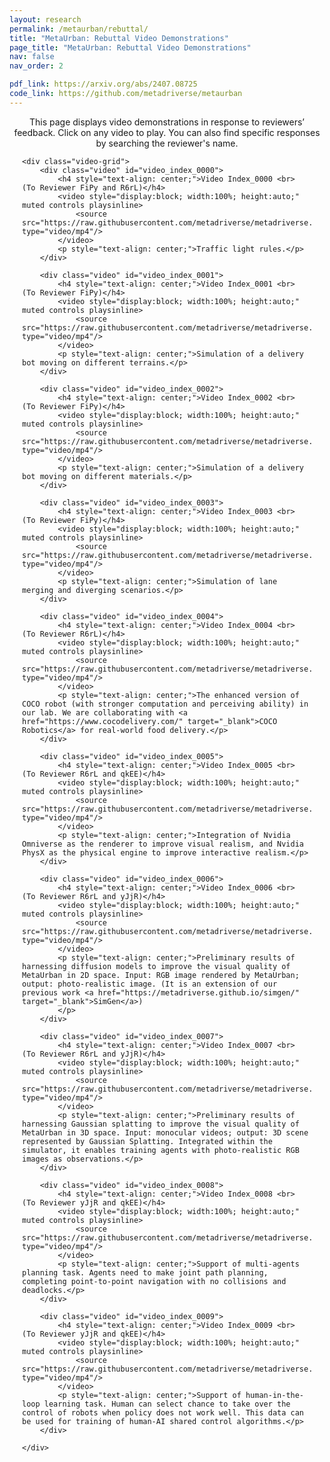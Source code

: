 ```yaml
---
layout: research
permalink: /metaurban/rebuttal/
title: "MetaUrban: Rebuttal Video Demonstrations"
page_title: "MetaUrban: Rebuttal Video Demonstrations"
nav: false
nav_order: 2

pdf_link: https://arxiv.org/abs/2407.08725
code_link: https://github.com/metadriverse/metaurban
---
```


<p style="text-align: center">This page displays video demonstrations in response to reviewers’ feedback. Click on any video to play. You can also find specific responses by searching the reviewer's name.</p>

<div class="research-section">

    <div class="video-grid">
        <div class="video" id="video_index_0000">
            <h4 style="text-align: center;">Video Index_0000 <br> (To Reviewer FiPy and R6rL)</h4>
            <video style="display:block; width:100%; height:auto;" muted controls playsinline>
                <source src="https://raw.githubusercontent.com/metadriverse/metadriverse.github.io/main/assets/teaser/Index_0000.mp4" type="video/mp4"/>
            </video>
            <p style="text-align: center;">Traffic light rules.</p>
        </div>

        <div class="video" id="video_index_0001">
            <h4 style="text-align: center;">Video Index_0001 <br> (To Reviewer FiPy)</h4>
            <video style="display:block; width:100%; height:auto;" muted controls playsinline>
                <source src="https://raw.githubusercontent.com/metadriverse/metadriverse.github.io/main/assets/teaser/Index_0001.mp4" type="video/mp4"/>
            </video>
            <p style="text-align: center;">Simulation of a delivery bot moving on different terrains.</p>
        </div>

        <div class="video" id="video_index_0002">
            <h4 style="text-align: center;">Video Index_0002 <br> (To Reviewer FiPy)</h4>
            <video style="display:block; width:100%; height:auto;" muted controls playsinline>
                <source src="https://raw.githubusercontent.com/metadriverse/metadriverse.github.io/main/assets/teaser/Index_0002.mp4" type="video/mp4"/>
            </video>
            <p style="text-align: center;">Simulation of a delivery bot moving on different materials.</p>
        </div>

        <div class="video" id="video_index_0003">
            <h4 style="text-align: center;">Video Index_0003 <br> (To Reviewer FiPy)</h4>
            <video style="display:block; width:100%; height:auto;" muted controls playsinline>
                <source src="https://raw.githubusercontent.com/metadriverse/metadriverse.github.io/main/assets/teaser/Index_0003.mp4" type="video/mp4"/>
            </video>
            <p style="text-align: center;">Simulation of lane merging and diverging scenarios.</p>
        </div>

        <div class="video" id="video_index_0004">
            <h4 style="text-align: center;">Video Index_0004 <br> (To Reviewer R6rL)</h4>
            <video style="display:block; width:100%; height:auto;" muted controls playsinline>
                <source src="https://raw.githubusercontent.com/metadriverse/metadriverse.github.io/main/assets/teaser/Index_0004.mp4" type="video/mp4"/>
            </video>
            <p style="text-align: center;">The enhanced version of COCO robot (with stronger computation and perceiving ability) in our lab. We are collaborating with <a href="https://www.cocodelivery.com/" target="_blank">COCO Robotics</a> for real-world food delivery.</p>
        </div>

        <div class="video" id="video_index_0005">
            <h4 style="text-align: center;">Video Index_0005 <br> (To Reviewer R6rL and qkEE)</h4>
            <video style="display:block; width:100%; height:auto;" muted controls playsinline>
                <source src="https://raw.githubusercontent.com/metadriverse/metadriverse.github.io/main/assets/teaser/Index_0005.mp4" type="video/mp4"/>
            </video>
            <p style="text-align: center;">Integration of Nvidia Omniverse as the renderer to improve visual realism, and Nvidia PhysX as the physical engine to improve interactive realism.</p>
        </div>

        <div class="video" id="video_index_0006">
            <h4 style="text-align: center;">Video Index_0006 <br> (To Reviewer R6rL and yJjR)</h4>
            <video style="display:block; width:100%; height:auto;" muted controls playsinline>
                <source src="https://raw.githubusercontent.com/metadriverse/metadriverse.github.io/main/assets/teaser/Index_0000.mp4" type="video/mp4"/>
            </video>
            <p style="text-align: center;">Preliminary results of harnessing diffusion models to improve the visual quality of MetaUrban in 2D space. Input: RGB image rendered by MetaUrban; output: photo-realistic image. (It is an extension of our previous work <a href="https://metadriverse.github.io/simgen/" target="_blank">SimGen</a>)
            </p>
        </div>

        <div class="video" id="video_index_0007">
            <h4 style="text-align: center;">Video Index_0007 <br> (To Reviewer R6rL and yJjR)</h4>
            <video style="display:block; width:100%; height:auto;" muted controls playsinline>
                <source src="https://raw.githubusercontent.com/metadriverse/metadriverse.github.io/main/assets/teaser/Index_0007.mp4" type="video/mp4"/>
            </video>
            <p style="text-align: center;">Preliminary results of harnessing Gaussian splatting to improve the visual quality of MetaUrban in 3D space. Input: monocular videos; output: 3D scene represented by Gaussian Splatting. Integrated within the simulator, it enables training agents with photo-realistic RGB images as observations.</p>
        </div>

        <div class="video" id="video_index_0008">
            <h4 style="text-align: center;">Video Index_0008 <br> (To Reviewer yJjR and qkEE)</h4>
            <video style="display:block; width:100%; height:auto;" muted controls playsinline>
                <source src="https://raw.githubusercontent.com/metadriverse/metadriverse.github.io/main/assets/teaser/Index_0000.mp4" type="video/mp4"/>
            </video>
            <p style="text-align: center;">Support of multi-agents planning task. Agents need to make joint path planning, completing point-to-point navigation with no collisions and deadlocks.</p>
        </div>

        <div class="video" id="video_index_0009">
            <h4 style="text-align: center;">Video Index_0009 <br> (To Reviewer yJjR and qkEE)</h4>
            <video style="display:block; width:100%; height:auto;" muted controls playsinline>
                <source src="https://raw.githubusercontent.com/metadriverse/metadriverse.github.io/main/assets/teaser/Index_0009.mp4" type="video/mp4"/>
            </video>
            <p style="text-align: center;">Support of human-in-the-loop learning task. Human can select chance to take over the control of robots when policy does not work well. This data can be used for training of human-AI shared control algorithms.</p>
        </div>

    </div>
</div>

<style>
/* Increase the overall page width */
.research-section {
    max-width: 1500px; /* Adjust this value as needed */
    margin: 0 auto; /* Center the container */
    padding: 0 20px; /* Optional: Add some padding on the sides */
}

.video-grid {
    display: grid;
    grid-template-columns: 1fr 1fr; /* Creates two columns */
    grid-gap: 20px; /* Space between videos */
}
.video iframe {
    width: 100%; /* Ensures iframe takes the full width of the container */
    height: 250px; /* Fixed height for all videos */
}
.video h4, .video p {
    margin: 10px 0; /* Space around the titles and captions */
}

@media (max-width: 600px) {
    .video-grid {
        grid-template-columns: 1fr; /* Stacks videos into a single column on small screens */
    }
}

/* Hide the "Code" link specifically on this page
.col-12.md-5 h6 a[href="{{ page.code_link }}"] {
    display: none;
} */
</style>
